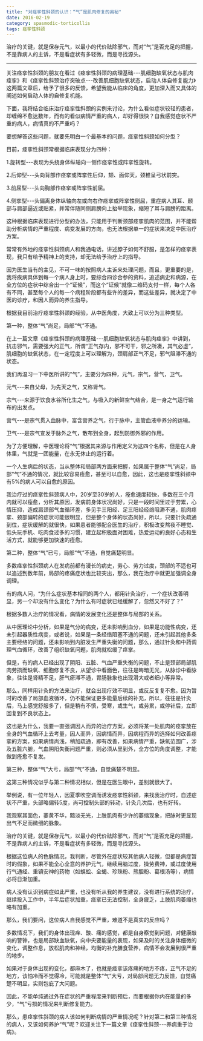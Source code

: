 ```yaml
---
title: "对痉挛性斜颈的认识：“气”是肌肉修复的奥秘"
date: 2016-02-19
category: spasmodic-torticollis
tags: 痉挛性斜颈
---
```


治疗的关键，就是保存元气，以最小的代价祛除邪气，而对“气”是否充足的把握，不是靠病人的主诉，不是看症状有多轻微，而是寻找源头。

***

关注痉挛性斜颈的朋友在看过《痉挛性斜颈的病理基础---肌细胞缺氧状态与肌肉痉挛》和《痉挛性斜颈治疗突破点---改善肌细胞缺氧状态，启动人体自修复能力》这两篇文章后，给予了很多的反馈，希望我能从临床的角度，更加深入而又具体的阐述如何启动人体的自修复机能。

下面，我将结合临床治疗痉挛性斜颈的实例来讨论，为什么看似症状较轻的患者，却缠绵不愈达数年，而有的看似病情严重的病人，却好得很快？自我感觉症状不严重的病人，病情真的不严重吗？

要想解答这些问题，就要先明白一个最基本的问题，痉挛性斜颈如何分型？

目前，痉挛性斜颈常根据临床表现分为四种：

1.旋转型---表现为头绕身体纵轴向一侧作痉挛性或阵挛性旋转。

2.后仰型---头向背部作痉挛或阵挛性后仰，颏、面仰天，颈椎呈弓状前突。

3.前屈型---头向胸部作痉挛或阵挛性前屈。

4.侧挛型---头偏离身体纵轴向左或向右作痉挛或阵挛性侧屈，重症病人其耳、颞部与肩部逼近或贴紧，并常伴随同侧肩膀向上抬举现象，缩短了耳与肩膀的距离。

这种根据临床表现进行分型的办法，只能用于判断颈部痉挛肌肉的范围，并不能帮助分析病情的严重程度、病变发展的方向，也无法根据单一的症状来决定中医治疗方案。

常常有外地的痉挛性斜颈病人和我通电话，讲述脖子如何不舒服，是怎样的痉挛表现，我只有给予精神上的支持，却无法给予治疗上的指导。

因为医生当有的主见，不可一味的按照病人主诉来处理问题，而且，更重要的是，我将疾病具体到每一个病人身上时，要综合四诊合参的资料，追述病史和病源，在全方位的症状中综合出一个“证候”，而这个“证候”就像二维码支付一样，每个人各有不同，甚至每个人的每一个病程阶段都有些许的差异，而这些差异，就决定了中医的诊疗，和因人而异的养生指导。

根据我目前治疗痉挛性斜颈的经验，从中医角度，大致上可以分为三种类型。

第一种，整体“气”尚足，局部“气”不通。

在上一篇文章《痉挛性斜颈的病理基础---肌细胞缺氧状态与肌肉痉挛》中讲到，抗击邪气，需要强大的正气，所谓“正气存内，邪不可干，邪之所凑，其气必虚”，肌细胞的缺氧状态，在一定程度上可以理解为，颈肩部正气不足，邪气阻滞不通的状态。

我们再温习一下中医所讲的“气”，主要分为四种，元气，宗气，营气，卫气。

元气---来自父母，为先天之气，又称肾气。

宗气---来源于饮食水谷所化生之气，与吸入的新鲜空气结合，是一身之气运行输布的出发点。

营气---是宗气贯入血脉中，富含营养之气，行于脉中，主管血液中养分的运输。

卫气---是宗气宣发于脉外之气，散布到全身，起到防御外邪的作用。

为了方便理解，中医理论将“气”根据其来源与作用定义为这四个名称，但是在人身体里，气就是一团能量，在永无休止的运行着。

一个人生病后的状态，当从整体和局部两方面来把握，如果属于整体“气”尚足，局部“气”不通的情况，就比较容易痊愈，甚至可以自愈，因此，这也是痉挛性斜颈中有5%的病人可以自愈的原因。

我治疗过的痉挛性斜颈病人中，20岁至30岁的人，痊愈速度较快，多数在三个月内就可以痊愈，分析其原因，发病前身体状况尚好，只是一段时间里过于劳累，心情压抑，造成肩颈部气血循环差，多见手三阳经、足三阳经经络阻滞不通，肌肉痉挛、颈部偏转的症状可能很明显，但是整个身体的状态尚好，所以，只要针灸疏通到位，症状缓解的就很快，如果患者能够配合医生的治疗，积极改变熬夜不睡觉、低头玩手机、吃肉食过多的习惯，建立起积极面对困难，热爱运动的良好心态和生活方式，就能够更加快速的痊愈。

第二种，整体“气”已亏，局部“气”不通，自觉痛楚明显。

多数痉挛性斜颈病人在发病前都有漫长的病史，劳心、劳力过度，颈部的不适也可以追述到数年前，局部的疼痛症状也比较突出，那么，我在治疗中就更加强调全身调理。

有的病人问，“为什么症状基本相同的两个人，都用针灸治疗，一个症状改善明显，另一个却没有什么变化？为什么有时症状已经缓解了，忽然又不好了？”

根据多数人治疗的情况看，病情的发展变化还是整体与局部的关系。

从中医理论中分析，如果是气分的病变，还未影响到血分，如果是功能性病变，还未引起器质性病变，或者说，如果是一条经络阻塞不通的问题，还未引起其他多条主要经络的问题，还未影响到内脏发生严重失衡的问题，那么，通过针灸和中药调理气血循环，改善了组织缺氧问题，肌肉就松缓了痉挛。

但是，有的病人已经出现了阴阳、五脏、气血严重失衡的问题，不止是颈部局部肌肉劳损而缺氧、细胞修复不良，从望诊中看面色，往往是晦暗无光，从脉诊中看脉象，往往是肾精不足，肝气瘀滞不通，胃肠脉象也出现滑大或者细小等异常。

那么，同样用针灸的方法来治疗，就会出现疗效不明显，或反反复复不愈。因为暂时的改善了局部血液循环，仍不能保证更多能量后续的补充，所以，往往是针灸后，马上感觉舒服多了，但是稍有不慎，受寒，或生气，或劳累，或停针后，立即回复到不良状态上。

这也是为什么，我要一直强调因人而异的治疗方案，必须将某一处肌肉的痉挛放在全身的气血循环上去考量，因人而异，因病情而异，因病程而异的选择如何改善痉挛的方案，如果病情尚浅，稍加疏通，即有改善，如果病情严重，缺氧范围广，涉及五脏六腑，气血阴阳失衡问题严重，则必须从里到外，全方位的角度调整，才能做到痊愈不复发。

第三种，整体“气”大亏，局部“气”不通，自觉痛楚不明显。

这第三种情况似乎与第二种情况相似，但是在医生眼中，差别就很大了。

举例说，有一位年轻人，因夏季吹空调而诱发痉挛性斜颈，来找我治疗时，自述症状不严重，头部略偏转5度，尚可控制头部的转动，针灸几次后，也有好转。

我观察其面色，萎黄不华，黯淡无光，上肢肌肉有少许的萎缩现象，把脉时更显现出气不足而微细的脉象。

治疗的关键，就是保存元气，以最小的代价祛除邪气，而对“气”是否充足的把握，不是靠病人的主诉，不是看症状有多轻微，而是寻找源头。

根据这位病人的色脉情况，我判断，尽管外在症状较其他病人轻微，但都是病症暂时的假象，如果不能全心全意的养护元气，继续用脑过度，操劳费神，或过度使用行气通经、重镇安神的药物（如蜈蚣、全蝎、珍珠粉、熊胆粉、葛根汤等），病情必将日渐加重。

病人没有认识到病症如此严重，也没有听从我的养生建议，没有进行系统的治疗，继续投入工作中，半年后症状加重，痉挛已无法控制，全身疲乏，上肢肌肉萎缩也略有加重。

那么，我们要问，这位病人自我感觉不严重，难道不是真实的反应吗？

多数情况下，我们的身体出现痒、酸、痛的感觉，都是自身察觉到问题，对健康敲响的警钟，也是局部缺血缺氧，向中央要能量的表现，如果及时的关注身体细微的变化，调整作息，放松肌肉和神经，均衡的补充膳食营养，病情不会发展到很严重的地步。

如果对于身体出现的变化，都麻木了，也就是痉挛该疼痛的地方不疼，正气不足的地方，该怕冷而不觉得冷，可能就是整体“气”大亏，对局部问题无力反馈，自觉痛楚不明显，实则包庇了大问题。

因此，不能单纯通过外在症状的严重程度来判断预后，而要根据你内在能量的多少，“气”亏损的情况来判断修复能力。

那么，患痉挛性斜颈的病人该如何判断病情的严重情况呢？针对第二和第三种情况的病人，又该如何养护“气”呢？欢迎关注下一篇文章《痉挛性斜颈---养病重于治病》。